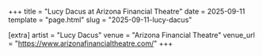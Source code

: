 +++
title = "Lucy Dacus at Arizona Financial Theatre"
date = 2025-09-11
template = "page.html"
slug = "2025-09-11-lucy-dacus"

[extra]
artist = "Lucy Dacus"
venue = "Arizona Financial Theatre"
venue_url = "https://www.arizonafinancialtheatre.com/"
+++
